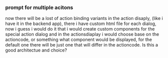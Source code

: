### prompt for multiple acitons

now there will be a lost of action binding variants in the action disaply, (like i have it in the backend app), there i have custom html file for each dialog, now i guess i would do it that i would create custom components for the special action dialog and in the actionsdiaplay i would choose base on the actioncode, or something what component would be displayed, for the default one there will be just one that will differ in the actioncode. Is this a good architectue and choice?